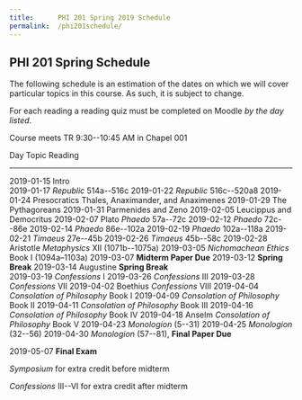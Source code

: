 ```yaml
---
title:      PHI 201 Spring 2019 Schedule
permalink:  /phi201schedule/
---
```



## PHI 201 Spring Schedule ##

The following schedule is an estimation of the dates on which we will
cover particular topics in this course. As such, it is subject to
change.

For each reading a reading quiz must be completed on
Moodle *by the day listed*.

Course meets TR 9:30--10:45 AM in Chapel 001

Day           Topic         Reading
------------- ------------- -------------------------------------
2019-01-15    Intro         
2019-01-17                  *Republic* 514a--516c
2019-01-22                  *Republic* 516c--520a8
2019-01-24    Presocratics  Thales, Anaximander, and Anaximenes
2019-01-29                  The Pythagoreans
2019-01-31                  Parmenides and Zeno
2019-02-05                  Leucippus and Democritus
2019-02-07    Plato         *Phaedo* 57a--72c
2019-02-12                  *Phaedo* 72c--86e
2019-02-14                  *Phaedo* 86e--102a
2019-02-19                  *Phaedo* 102a--118a
2019-02-21                  *Timaeus* 27e--45b
2019-02-26                  *Timaeus* 45b--58c
2019-02-28    Aristotle     *Metaphysics* XII (1071b--1075a)
2019-03-05                  *Nichomachean Ethics* Book I (1094a–1103a)
2019-03-07                  **Midterm Paper Due**
2019-03-12                  **Spring Break**
2019-03-14    Augustine     **Spring Break**     
2019-03-19                  *Confessions* I
2019-03-26                  *Confessions* III
2019-03-28                  *Confessions* VII
2019-04-02    Boethius      *Confessions* VIII
2019-04-04                  *Consolation of Philosophy* Book I
2019-04-09                  *Consolation of Philosophy* Book II
2019-04-11                  *Consolation of Philosophy* Book III
2019-04-16                  *Consolation of Philosophy* Book IV
2019-04-18    Anselm        *Consolation of Philosophy* Book V
2019-04-23                  *Monologion* (5--31)
2019-04-25                  *Monologion* (32--56)
2019-04-30                  *Monologion* (57--81), **Final Paper Due**

2019-05-07                   **Final Exam**


*Symposium* for extra credit before midterm

*Confessions* III--VI for extra credit after midterm


